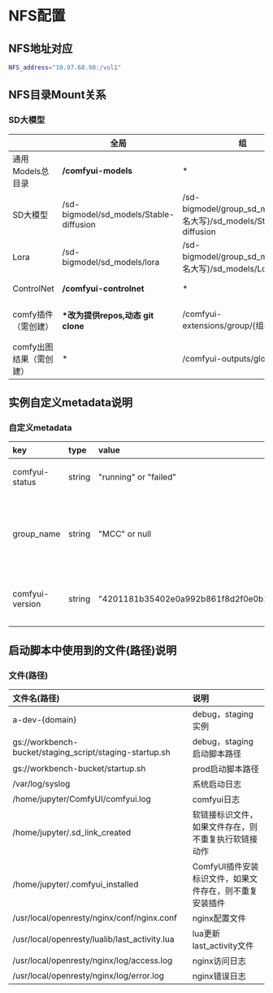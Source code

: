 # NFS配置
## NFS地址对应
```sh
NFS_address="10.97.68.98:/vol1"
```

## NFS目录Mount关系
### SD大模型

|        | 全局 | 组 | 个人 | ComfyUI目录 |
|--------|----------|----------|----------|----------|
|通用Models总目录|**/comfyui-models**|*|*|/{comfyui根}/models|
| SD大模型                | /sd-bigmodel/sd_models/Stable-diffusion  | /sd-bigmodel/group_sd_models/{组名大写}/sd_models/Stable-diffusion  | /{个人目录}/sd-custom-model   |/{comfyui根}/models/checkpoints|
| Lora                   | /sd-bigmodel/sd_models/lora   | /sd-bigmodel/group_sd_models/{组名大写}/sd_models/Lora  | /{个人目录}/custom-model   |/{comfyui根}/models/loras|
| ControlNet                   | **/comfyui-controlnet**   | *  | *   |/{comfyui根}/models/controlnet|
| comfy插件（需创建）  | **\*改为提供repos,动态 git clone**   | /comfyui-extensions/group/{组名}   | /{个人目录}/comfyui-extensions  |/{comfyui根}/custom_nodes|
| comfy出图结果（需创建）  | *   | /comfyui-outputs/global   | /{个人目录}/comfyui-outputs   |/{comfyui根}/output|


## 实例自定义metadata说明
### 自定义metadata

| key        |type| value   |  说明  |
| :--------  | :----- | :-----  | :-----  |
| comfyui-status | string | "running" or "failed" | comfyui运行状态 |
| group_name | string | "MCC" or null | 用户是否在某个组内, 组名为全大写英文 |
| comfyui-version | string | "4201181b35402e0a992b861f8d2f0e0b267f52fa" | comfyui github master commit id |


## 启动脚本中使用到的文件(路径)说明
### 文件(路径)

| 文件名(路径) | 说明 | 
| :--------  | :----- | 
| a-dev-{domain} | debug，staging 实例 |
| gs://workbench-bucket/staging_script/staging-startup.sh | debug，staging启动脚本路径 |
| gs://workbench-bucket/startup.sh | prod启动脚本路径 |
| /var/log/syslog | 系统启动日志 |
| /home/jupyter/ComfyUI/comfyui.log | comfyui日志 |
| /home/jupyter/.sd_link_created | 软链接标识文件，如果文件存在，则不重复执行软链接动作 |
| /home/jupyter/.comfyui_installed | ComfyUI插件安装标识文件，如果文件存在，则不重复安装插件 |
| /usr/local/openresty/nginx/conf/nginx.conf | nginx配置文件 |
| /usr/local/openresty/lualib/last_activity.lua | lua更新last_activity文件 |
| /usr/local/openresty/nginx/log/access.log | nginx访问日志 |
| /usr/local/openresty/nginx/log/error.log | nginx错误日志 |

